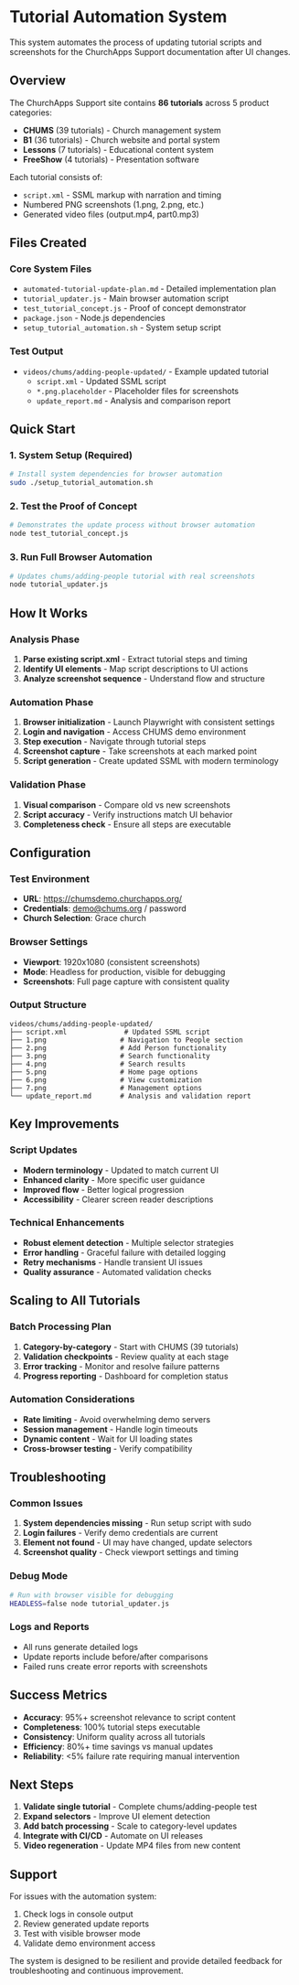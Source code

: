 # Tutorial Automation System

This system automates the process of updating tutorial scripts and screenshots for the ChurchApps Support documentation after UI changes.

## Overview

The ChurchApps Support site contains **86 tutorials** across 5 product categories:
- **CHUMS** (39 tutorials) - Church management system
- **B1** (36 tutorials) - Church website and portal system  
- **Lessons** (7 tutorials) - Educational content system
- **FreeShow** (4 tutorials) - Presentation software

Each tutorial consists of:
- `script.xml` - SSML markup with narration and timing
- Numbered PNG screenshots (1.png, 2.png, etc.)
- Generated video files (output.mp4, part0.mp3)

## Files Created

### Core System Files
- `automated-tutorial-update-plan.md` - Detailed implementation plan
- `tutorial_updater.js` - Main browser automation script
- `test_tutorial_concept.js` - Proof of concept demonstrator
- `package.json` - Node.js dependencies
- `setup_tutorial_automation.sh` - System setup script

### Test Output
- `videos/chums/adding-people-updated/` - Example updated tutorial
  - `script.xml` - Updated SSML script
  - `*.png.placeholder` - Placeholder files for screenshots
  - `update_report.md` - Analysis and comparison report

## Quick Start

### 1. System Setup (Required)
```bash
# Install system dependencies for browser automation
sudo ./setup_tutorial_automation.sh
```

### 2. Test the Proof of Concept
```bash
# Demonstrates the update process without browser automation
node test_tutorial_concept.js
```

### 3. Run Full Browser Automation
```bash
# Updates chums/adding-people tutorial with real screenshots
node tutorial_updater.js
```

## How It Works

### Analysis Phase
1. **Parse existing script.xml** - Extract tutorial steps and timing
2. **Identify UI elements** - Map script descriptions to UI actions
3. **Analyze screenshot sequence** - Understand flow and structure

### Automation Phase
1. **Browser initialization** - Launch Playwright with consistent settings
2. **Login and navigation** - Access CHUMS demo environment
3. **Step execution** - Navigate through tutorial steps
4. **Screenshot capture** - Take screenshots at each marked point
5. **Script generation** - Create updated SSML with modern terminology

### Validation Phase
1. **Visual comparison** - Compare old vs new screenshots
2. **Script accuracy** - Verify instructions match UI behavior
3. **Completeness check** - Ensure all steps are executable

## Configuration

### Test Environment
- **URL**: https://chumsdemo.churchapps.org/
- **Credentials**: demo@chums.org / password
- **Church Selection**: Grace church

### Browser Settings
- **Viewport**: 1920x1080 (consistent screenshots)
- **Mode**: Headless for production, visible for debugging
- **Screenshots**: Full page capture with consistent quality

### Output Structure
```
videos/chums/adding-people-updated/
├── script.xml              # Updated SSML script
├── 1.png                  # Navigation to People section
├── 2.png                  # Add Person functionality
├── 3.png                  # Search functionality
├── 4.png                  # Search results
├── 5.png                  # Home page options
├── 6.png                  # View customization
├── 7.png                  # Management options
└── update_report.md       # Analysis and validation report
```

## Key Improvements

### Script Updates
- **Modern terminology** - Updated to match current UI
- **Enhanced clarity** - More specific user guidance
- **Improved flow** - Better logical progression
- **Accessibility** - Clearer screen reader descriptions

### Technical Enhancements
- **Robust element detection** - Multiple selector strategies
- **Error handling** - Graceful failure with detailed logging
- **Retry mechanisms** - Handle transient UI issues
- **Quality assurance** - Automated validation checks

## Scaling to All Tutorials

### Batch Processing Plan
1. **Category-by-category** - Start with CHUMS (39 tutorials)
2. **Validation checkpoints** - Review quality at each stage
3. **Error tracking** - Monitor and resolve failure patterns
4. **Progress reporting** - Dashboard for completion status

### Automation Considerations
- **Rate limiting** - Avoid overwhelming demo servers
- **Session management** - Handle login timeouts
- **Dynamic content** - Wait for UI loading states
- **Cross-browser testing** - Verify compatibility

## Troubleshooting

### Common Issues
1. **System dependencies missing** - Run setup script with sudo
2. **Login failures** - Verify demo credentials are current
3. **Element not found** - UI may have changed, update selectors
4. **Screenshot quality** - Check viewport settings and timing

### Debug Mode
```bash
# Run with browser visible for debugging
HEADLESS=false node tutorial_updater.js
```

### Logs and Reports
- All runs generate detailed logs
- Update reports include before/after comparisons
- Failed runs create error reports with screenshots

## Success Metrics

- **Accuracy**: 95%+ screenshot relevance to script content
- **Completeness**: 100% tutorial steps executable  
- **Consistency**: Uniform quality across all tutorials
- **Efficiency**: 80%+ time savings vs manual updates
- **Reliability**: <5% failure rate requiring manual intervention

## Next Steps

1. **Validate single tutorial** - Complete chums/adding-people test
2. **Expand selectors** - Improve UI element detection
3. **Add batch processing** - Scale to category-level updates
4. **Integrate with CI/CD** - Automate on UI releases
5. **Video regeneration** - Update MP4 files from new content

## Support

For issues with the automation system:
1. Check logs in console output
2. Review generated update reports
3. Test with visible browser mode
4. Validate demo environment access

The system is designed to be resilient and provide detailed feedback for troubleshooting and continuous improvement.
